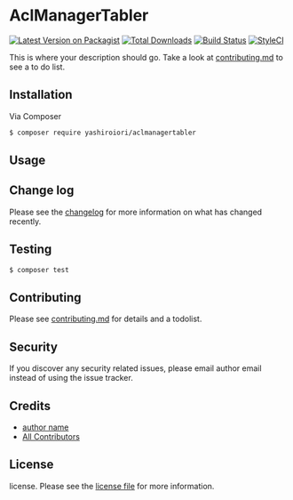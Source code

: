 # AclManagerTabler

[![Latest Version on Packagist][ico-version]][link-packagist]
[![Total Downloads][ico-downloads]][link-downloads]
[![Build Status][ico-travis]][link-travis]
[![StyleCI][ico-styleci]][link-styleci]

This is where your description should go. Take a look at [contributing.md](contributing.md) to see a to do list.

## Installation

Via Composer

``` bash
$ composer require yashiroiori/aclmanagertabler
```

## Usage

## Change log

Please see the [changelog](changelog.md) for more information on what has changed recently.

## Testing

``` bash
$ composer test
```

## Contributing

Please see [contributing.md](contributing.md) for details and a todolist.

## Security

If you discover any security related issues, please email author email instead of using the issue tracker.

## Credits

- [author name][link-author]
- [All Contributors][link-contributors]

## License

license. Please see the [license file](license.md) for more information.

[ico-version]: https://img.shields.io/packagist/v/yashiroiori/aclmanagertabler.svg?style=flat-square
[ico-downloads]: https://img.shields.io/packagist/dt/yashiroiori/aclmanagertabler.svg?style=flat-square
[ico-travis]: https://img.shields.io/travis/yashiroiori/aclmanagertabler/master.svg?style=flat-square
[ico-styleci]: https://styleci.io/repos/12345678/shield

[link-packagist]: https://packagist.org/packages/yashiroiori/aclmanagertabler
[link-downloads]: https://packagist.org/packages/yashiroiori/aclmanagertabler
[link-travis]: https://travis-ci.org/yashiroiori/aclmanagertabler
[link-styleci]: https://styleci.io/repos/12345678
[link-author]: https://github.com/yashiroiori
[link-contributors]: ../../contributors
